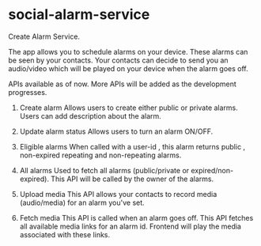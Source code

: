 # social-alarm-service

Create Alarm Service.

The app allows you to schedule alarms on your device.
These alarms can be seen by your contacts.
Your contacts can decide to send you an audio/video which will be played on your device when the alarm goes off.

APIs available as of now.
More APIs will be added as the development progresses.

1. Create alarm
   Allows users to create either public or private alarms. Users can add description about the alarm.

2. Update alarm status
   Allows users to turn an alarm ON/OFF.

3. Eligible alarms
   When called with a user-id , this alarm returns public , non-expired repeating and non-repeating alarms.

4. All alarms
   Used to fetch all alarms (public/private or expired/non-expired). This API will be called by the owner of the alarms.

5. Upload media
   This API allows your contacts to record media (audio/media) for an alarm you've set.

6. Fetch media
   This API is called when an alarm goes off. This API fetches all available media links for an alarm id. Frontend will play the media associated with these links.